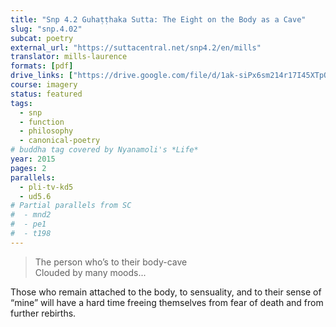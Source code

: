 ```yaml
---
title: "Snp 4.2 Guhaṭṭhaka Sutta: The Eight on the Body as a Cave"
slug: "snp.4.02"
subcat: poetry
external_url: "https://suttacentral.net/snp4.2/en/mills"
translator: mills-laurence
formats: [pdf]
drive_links: ["https://drive.google.com/file/d/1ak-siPx6sm214r17I45XTpQM2yZv-YRy/view?usp=drivesdk"]
course: imagery
status: featured
tags:
  - snp
  - function
  - philosophy
  - canonical-poetry
# buddha tag covered by Nyanamoli's *Life*
year: 2015
pages: 2
parallels:
  - pli-tv-kd5
  - ud5.6
# Partial parallels from SC
#  - mnd2
#  - pe1
#  - t198
---
```


> The person who’s to their body-cave  
Clouded by many moods...

Those who remain attached to the body, to sensuality, and to their sense of “mine” will have a hard time freeing themselves from fear of death and from further rebirths.

